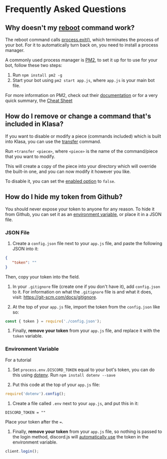 # Frequently Asked Questions

## Why doesn't my [reboot](https://github.com/dirigeants/klasa/blob/master/src/commands/Admin/reboot.js) command work?

The reboot command calls [process.exit()](https://nodejs.org/api/process.html#process_process_exit_code), which terminates the process of your bot. For it to automatically turn back on, you need to install a process manager.

A commonly used process manager is [PM2](http://pm2.keymetrics.io/), to set it up for to use for your bot, follow these two steps:

1. Run `npm install pm2 -g`
1. Start your bot using `pm2 start app.js`, where `app.js` is your main bot file.

For more information on PM2, check out their [documentation](http://pm2.keymetrics.io/docs/usage/quick-start/) or for a very quick summary, the [Cheat Sheet](http://pm2.keymetrics.io/docs/usage/quick-start/#cheatsheet)

## How do I remove or change a command that's included in Klasa?

If you want to disable or modify a piece (commands included) which is built into Klasa, you can use the [transfer](https://github.com/dirigeants/klasa/blob/master/src/commands/Admin/transfer.js) command.

Run `+transfer <piece>`, where `<piece>` is the name of the command/piece that you want to modify.

This will create a copy of the piece into your directory which will override the built-in one, and you can now modify it however you like.

To disable it, you can set the [enabled option](https://klasa.js.org/#/docs/klasa/master/search?q=enabled) to `false`.

## How do I hide my token from Github?

You should never expose your token to anyone for any reason. To hide it from Github, you can set it as an [environment variable](https://www.twilio.com/blog/2017/08/working-with-environment-variables-in-node-js.html), or place it in a JSON file.

### JSON File

1. Create a `config.json` file next to your `app.js` file, and paste the following JSON into it:

 ```json
{
    "token": ""
}
 ```

 Then, copy your token into the field.

1. In your `.gitignore` file (create one if you don't have it), add `config.json` to it. For information on what the `.gitignore` file is and what it does, visit: <https://git-scm.com/docs/gitignore>.

1. At the top of your `app.js` file, import the token from the `config.json` like so:

```js
const { token } = require('./config.json');
```

1. Finally, **remove your token** from your `app.js` file, and replace it with the `token` variable.

### Environment Variable

For a tutorial

1. Set `process.env.DISCORD_TOKEN` equal to your bot's token, you can do this using [dotenv](https://www.npmjs.com/package/dotenv). Run `npm install dotenv --save`

1. Put this code at the top of your `app.js` file:

```js
require('dotenv').config();
```

1. Create a file called `.env` next  to your `app.js`, and put this in it:

```env
DISCORD_TOKEN = ""
```

Place your token after the `=`.

1. Finally, **remove your token** from your `app.js` file, so nothing is passed to the login method, discord.js will [automatically use](https://github.com/discordjs/discord.js/blob/master/src/client/Client.js#L112) the token in the environment variable.

```js
client.login();
```
